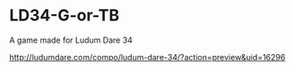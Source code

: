 # LD34-G-or-TB
A game made for Ludum Dare 34

http://ludumdare.com/compo/ludum-dare-34/?action=preview&uid=16296
